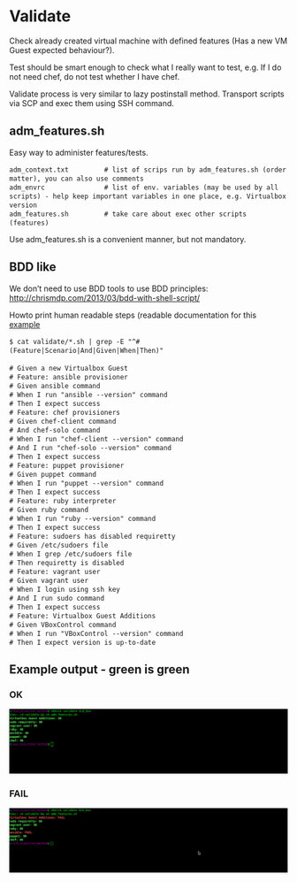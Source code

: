 # Validate

Check already created virtual machine with defined features (Has a new VM Guest expected behaviour?).

Test should be smart enough to check what I really want to test, e.g. If I do not need chef, do not test whether I have chef.

Validate process is very similar to lazy postinstall method. Transport scripts via SCP and exec them using SSH command.

## adm_features.sh

Easy way to administer features/tests.
```
adm_context.txt         # list of scrips run by adm_features.sh (order matter), you can also use comments
adm_envrc               # list of env. variables (may be used by all scripts) - help keep important variables in one place, e.g. Virtualbox version
adm_features.sh         # take care about exec other scripts (features)
```

Use adm_features.sh is a convenient manner, but not mandatory.

## BDD like

We don’t need to use BDD tools to use BDD principles: http://chrismdp.com/2013/03/bdd-with-shell-script/

Howto print human readable steps (readable documentation for this [example](../examples/SL6_lazy_method/)
```
$ cat validate/*.sh | grep -E "^# (Feature|Scenario|And|Given|When|Then)"

# Given a new Virtualbox Guest
# Feature: ansible provisioner
# Given ansible command
# When I run "ansible --version" command
# Then I expect success
# Feature: chef provisioners
# Given chef-client command
# And chef-solo command
# When I run "chef-client --version" command
# And I run "chef-solo --version" command
# Then I expect success
# Feature: puppet provisioner
# Given puppet command
# When I run "puppet --version" command
# Then I expect success
# Feature: ruby interpreter
# Given ruby command
# When I run "ruby --version" command
# Then I expect success
# Feature: sudoers has disabled requiretty
# Given /etc/sudoers file
# When I grep /etc/sudoers file 
# Then requiretty is disabled
# Feature: vagrant user
# Given vagrant user
# When I login using ssh key
# And I run sudo command
# Then I expect success
# Feature: Virtualbox Guest Additions
# Given VBoxControl command
# When I run "VBoxControl --version" command
# Then I expect version is up-to-date
```

## Example output - green is green

### OK

![vbkick-validate-green](screens/vbkick-validate-green.png)

### FAIL

![vbkick-validate-red](screens/vbkick-validate-red.png)
